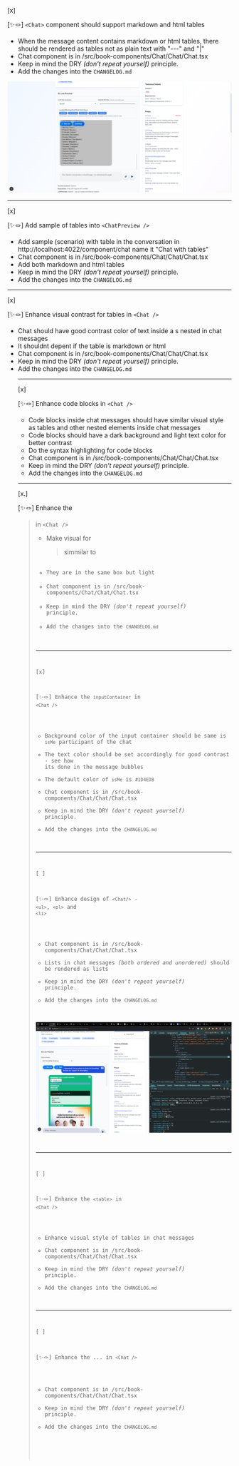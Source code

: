 [x]

[✨🪢] `<Chat>` component should support markdown and html tables

-   When the message content contains markdown or html tables, there should be rendered as tables not as plain text with "---" and "|"
-   Chat component is in /src/book-components/Chat/Chat/Chat.tsx
-   Keep in mind the DRY _(don't repeat yourself)_ principle.
-   Add the changes into the `CHANGELOG.md`

![broken markdown table](screenshots/2025-10-0080-chat-component-table.png)

---

[x]

[✨🪢] Add sample of tables into `<ChatPreview />`

-   Add sample (scenario) with table in the conversation in http://localhost:4022/component/chat name it "Chat with tables"
-   Chat component is in /src/book-components/Chat/Chat/Chat.tsx
-   Add both markdown and html tables
-   Keep in mind the DRY _(don't repeat yourself)_ principle.
-   Add the changes into the `CHANGELOG.md`

---

[x]

[✨🪢] Enhance visual contrast for tables in `<Chat />`

-   Chat should have good contrast color of text inside a <table>s nested in chat messages
-   It shouldnt depent if the table is markdown or html
-   Chat component is in /src/book-components/Chat/Chat/Chat.tsx
-   Keep in mind the DRY _(don't repeat yourself)_ principle.
-   Add the changes into the `CHANGELOG.md`

---

[x]

[✨🪢] Enhance code blocks in `<Chat />`

-   Code blocks inside chat messages should have similar visual style as tables and other nested elements inside chat messages
-   Code blocks should have a dark background and light text color for better contrast
-   Do the syntax highlighting for code blocks
-   Chat component is in /src/book-components/Chat/Chat/Chat.tsx
-   Keep in mind the DRY _(don't repeat yourself)_ principle.
-   Add the changes into the `CHANGELOG.md`

---

[x.]

[✨🪢] Enhance the <blockquote> in `<Chat />`

-   Make visual for <blockquote> simmilar to <code>
-   They are in the same box but light
-   Chat component is in /src/book-components/Chat/Chat/Chat.tsx
-   Keep in mind the DRY _(don't repeat yourself)_ principle.
-   Add the changes into the `CHANGELOG.md`

---

[x]

[✨🪢] Enhance the `inputContainer` in `<Chat />`

-   Background color of the input container should be same is `isMe` participant of the chat
-   The text color should be set accordingly for good contrast - see how its done in the message bubbles
-   The default color of `isMe` is `#1D4ED8`
-   Chat component is in /src/book-components/Chat/Chat/Chat.tsx
-   Keep in mind the DRY _(don't repeat yourself)_ principle.
-   Add the changes into the `CHANGELOG.md`

---

[ ]

[✨🪢] Enhance design of `<Chat/>` - `<ul>`, `<ol>` and `<li>`

-   Chat component is in /src/book-components/Chat/Chat/Chat.tsx
-   Lists in chat messages _(both ordered and unordered)_ should be rendered as lists
-   Keep in mind the DRY _(don't repeat yourself)_ principle.
-   Add the changes into the `CHANGELOG.md`

![alt text](screenshots/2025-10-0080-chat-component-elements.png)

---

[ ]

[✨🪢] Enhance the `<table>` in `<Chat />`

-   Enhance visual style of tables in chat messages
-   Chat component is in /src/book-components/Chat/Chat/Chat.tsx
-   Keep in mind the DRY _(don't repeat yourself)_ principle.
-   Add the changes into the `CHANGELOG.md`

---

[ ]

[✨🪢] Enhance the ... in `<Chat />`

-   Chat component is in /src/book-components/Chat/Chat/Chat.tsx
-   Keep in mind the DRY _(don't repeat yourself)_ principle.
-   Add the changes into the `CHANGELOG.md`
